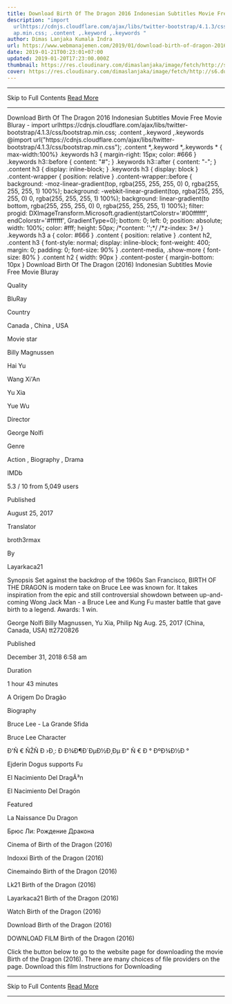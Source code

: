 ```yaml
---
title: Download Birth Of The Dragon 2016 Indonesian Subtitles Movie Free Movie Bluray
description: "import
  urlhttps://cdnjs.cloudflare.com/ajax/libs/twitter-bootstrap/4.1.3/css/bootstr\
  ap.min.css; .content ,.keyword ,.keywords "
author: Dimas Lanjaka Kumala Indra
url: https://www.webmanajemen.com/2019/01/download-birth-of-dragon-2016.html
date: 2019-01-21T00:23:01+07:00
updated: 2019-01-20T17:23:00.000Z
thumbnail: https://res.cloudinary.com/dimaslanjaka/image/fetch/http://s6.dunia21.org/wp-content/uploads/2017/11/film-birth-of-the-dragon-2017.jpg
cover: https://res.cloudinary.com/dimaslanjaka/image/fetch/http://s6.dunia21.org/wp-content/uploads/2017/11/film-birth-of-the-dragon-2017.jpg
---
```


<hr/> Skip to Full Contents <a href="https://www.webmanajemen.com/2019/01/download-birth-of-dragon-2016.html" rel="follow" class="button" id="read-more">Read More</a> <hr/> Download Birth Of The Dragon 2016 Indonesian Subtitles Movie Free Movie Bluray - import urlhttps://cdnjs.cloudflare.com/ajax/libs/twitter-bootstrap/4.1.3/css/bootstrap.min.css; .content ,.keyword ,.keywords  @import url("https://cdnjs.cloudflare.com/ajax/libs/twitter-bootstrap/4.1.3/css/bootstrap.min.css");  .content *,.keyword *,.keywords * { max-width:100%}  .keywords h3 { margin-right: 15px; color: #666 }   .keywords h3::before { content: "#"; }  .keywords h3::after { content: "-"; }  .content h3 { display: inline-block; }  .keywords h3 { display: block }  .content-wrapper {          position: relative      }      .content-wrapper::before {          background: -moz-linear-gradient(top, rgba(255, 255, 255, 0) 0, rgba(255, 255, 255, 1) 100%);          background: -webkit-linear-gradient(top, rgba(255, 255, 255, 0) 0, rgba(255, 255, 255, 1) 100%);          background: linear-gradient(to bottom, rgba(255, 255, 255, 0) 0, rgba(255, 255, 255, 1) 100%);          filter: progid: DXImageTransform.Microsoft.gradient(startColorstr='#00ffffff', endColorstr='#ffffff', GradientType=0);          bottom: 0;          left: 0;          position: absolute;          width: 100%;          color: #fff;          height: 50px;          /*content: '';*/          /*z-index: 3*/      }      .keywords h3 a {          color: #666      }      .content {          position: relative      }      .content h2,      .content h3 {          font-style: normal;          display: inline-block;          font-weight: 400;          margin: 0;          padding: 0;          font-size: 90%      }      .content-media,      .show-more {          font-size: 80%      }      .content h2 {          width: 90px      }      .content-poster {          margin-bottom: 10px      }    
  Download Birth Of The Dragon (2016) Indonesian Subtitles Movie Free Movie Bluray 

  

  
  
  
  Quality 
  
  BluRay 
  
  
  
  Country 
  
  Canada , China , USA 
  
  
  
  Movie star 
  
  Billy Magnussen 
  
  Hai Yu 
  
  Wang Xi'An 
  
  Yu Xia 
  
  Yue Wu 
  
  
  
  Director 
  
  George Nolfi 
  
  
  
  Genre 
  
  Action , Biography , Drama 
  
  
  
  IMDb 
  
  5.3 
  / 
  10 
  from 
  5,049 
  users 
  
  
  Published 
  
  August 25, 2017 
  
  
  
  Translator 
  
  broth3rmax 
  
  
  
  By 
  
  Layarkaca21 
  
  
  Synopsis 
 Set against the backdrop of the 1960s San Francisco, BIRTH OF THE DRAGON is modern take on Bruce Lee was known for.  It takes inspiration from the epic and still controversial showdown between up-and-coming Wong Jack Man - a Bruce Lee and Kung Fu master battle that gave birth to a legend. 
 Awards: 1 win. 

  George Nolfi 
  Billy Magnussen, Yu Xia, Philip Ng 
  Aug. 25, 2017 (China, Canada, USA) 
  tt2720826 
 
  
  
  Published 
  
  December 31, 2018 6:58 am 
  
  
  
  Duration 
  
  1 hour 43 minutes 
  
  
  
  A Origem Do Dragão 
  
  Biography 
  
  Bruce Lee - La Grande Sfida 
  
  Bruce Lee Character 
  
  Ð'Ñ € ÑŽÑ Ð ›Ð¸: Ð Ð¾Ð¶Ð´ÐµÐ½Ð¸Ðµ Ð" Ñ € Ð ° ÐºÐ¾Ð½Ð ° 
  
  Ejderin Dogus supports Fu 
  
  El Nacimiento Del DragÃ³n 
  
  El Nacimiento Del Dragón 
  
  Featured 
  
  La Naissance Du Dragon 
  
  Брюс Ли: Рождение Дракона 
  
  Cinema of Birth of the Dragon (2016) 
  
  Indoxxi Birth of the Dragon (2016) 
  
  Cinemaindo Birth of the Dragon (2016) 
  
  Lk21 Birth of the Dragon (2016) 
  
  Layarkaca21 Birth of the Dragon (2016) 
  
  Watch Birth of the Dragon (2016) 
  
  Download Birth of the Dragon (2016) 
  
  
  

  
  DOWNLOAD FILM Birth of the Dragon (2016) 
  
  Click the button below to go to the website page for downloading the movie Birth of the Dragon (2016).  There are many choices of file providers on the page. 
   Download this film   Instructions for Downloading <hr/> Skip to Full Contents <a href="https://www.webmanajemen.com/2019/01/download-birth-of-dragon-2016.html" rel="follow" class="button" id="read-more">Read More</a> <hr/>